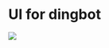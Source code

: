 # UI for dingbot

![](https://github.com/taoabc/dingbot-ui/workflows/Install%20and%20Build/badge.svg?branch=master)
